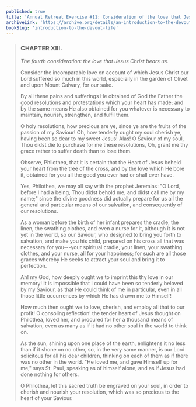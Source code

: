 ```yaml
---
published: true
title: 'Annual Retreat Exercise #11: Consideration of the love that Jesus Christ bears us'
archiveLink: 'https://archive.org/details/an-introduction-to-the-devout-life/page/278?view=theater'
bookSlug: 'introduction-to-the-devout-life'
---
```


> ### CHAPTER XIII.
>
> *The fourth consideration: the love that Jesus Christ bears us.*
>
> Consider the incomparable love on account of which Jesus Christ our Lord suffered so much in this world, especially in the garden of Olivet and upon Mount Calvary, for our sake.
>
> By all these pains and sufferings He obtained of God the Father the good resolutions and protestations which your heart has made; and by the same means He also obtained for you whatever is necessary to maintain, nourish, strengthen, and fulfil them.
>
> O holy resolutions, how precious are ye, since ye are the fruits of the passion of my Saviour! Oh, how tenderly ought my soul cherish ye, having been so dear to my sweet Jesus! Alas! O Saviour of my soul, Thou didst die to purchase for me these resolutions, Oh, grant me thy grace rather to suffer death than to lose them.
>
> Observe, Philothea, that it is certain that the Heart of Jesus beheld your heart from the tree of the cross, and by the love which He bore it, obtained for you all the good you ever had or shall ever have.
>
> Yes, Philothea, we may all say with the prophet Jeremias: "O Lord, before I had a being, Thou didst behold me, and didst call me by my name;" since the divine goodness did actually prepare for us all the general and particular means of our salvation, and consequently of our resolutions.
>
> As a woman before the birth of her infant prepares the cradle, the linen, the swathing clothes, and even a nurse for it, although it is not yet in the world, so our Saviour, who designed to bring you forth to salvation, and make you his child, prepared on his cross all that was necessary for you---your spiritual cradle, your linen, your swathing clothes, and your nurse, all for your happiness; for such are all those graces whereby He seeks to attract your soul and bring it to perfection.
>
> Ah! my God, how deeply ought we to imprint this thy love in our memory! It is impossible that I could have been so tenderly beloved by my Saviour, as that He could think of me in particular, even in all those little occurrences by which He has drawn me to Himself!
>
> How much then ought we to love, cherish, and employ all that to our profit! O consoling reflection! the tender heart of Jesus thought on Philothea, loved her, and procured for her a thousand means of salvation, even as many as if it had no other soul in the world to think on.
>
> As the sun, shining upon one place of the earth, enlightens it no less than if it shone on no other, so, in the very same manner, is our Lord solicitous for all his dear children, thinking on each of them as if there was no other in the world. "He loved me, and gave Himself up for me," says St. Paul, speaking as of himself alone, and as if Jesus had done nothing for others.
>
> O Philothea, let this sacred truth be engraved on your soul, in order to cherish and nourish your resolution, which was so precious to the heart of your Saviour.
